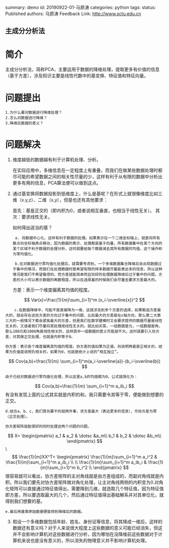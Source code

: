 summary: demo
id: 20190922-01-马原涛
categories: python
tags: 
status: Published 
authors: 马原涛
Feedback Link: http://www.sctu.edu.cn

## 主成分分析法

# 简介
主成分分析法，简称PCA，主要运用于数据的降维处理，提取更多有价值的信息（基于方差），涉及知识主要是线性代数中的基变换、特征值和特征向量。
# 问题提出
    1.为什么要对数据进行降维处理？
    2.怎么对数据进行降维？
    3.降维后数据的意义？
# 问题解决
1.  维度越低的数据越有利于计算机处理、分析。

    在实际应用中，多维信息在一定程度上有重叠，而我们在做某些数据处理时都尽可能的希望数据之间的相关性尽量的少，这样有利于从有限的数据中分析出更多有用的信息，PCA算法便可以做到这点。

2. 通过基变换将数据投影到低维度上，什么是基呢？在形式上就很像维度比如三维（x.y,z）、二维（x,y），但是也还有其他要求：

    首先：基是正交的（即内积为0，或者说相互垂直，也相当于线性无关）。
	其次：要求线性无关。

    如何得出适当的基？

        a. 将数据中心化，这样有利于数据的处理。如果表示在一个二维坐标轴上，就是将所有散点向坐标轴原点移动，因为数据的表示、处理都是基于向量，所有数据集中在某个方向的某个区域不利于数据的处理分析，这时就要给每个数据减去其所有数据的均值，这个操作称为零均值化。

        b.在对数据进行零均值化处理后，就需要考虑到，一个多维数据集合降维后会出现数据过于集中的情况，而我们在处理数据时是希望有限的样本数据尽量能表达多的信息，所以这种情况是我们不希望看得的。而方差就能简单而且较好的处理数据降维后过于集中的问题。方差的大小可以表示数据的离散程度，所以在选择基的时候我们会尽量去要求方差最大的。

    方差：表示一个维度偏离其均值的程度。


$$
Var(x)=\frac{1}{m}\sum_{i=1}^m (x_i-\overline{x})^2
$$

        c.在数据降维中，可能不是直接降为一维，这就涉及到多个方差的选择，如果都选方差最大的，就会存在这些方差的方向过于集中的问题，比如最大的方差是在x轴方向，那么第二大第三大的一般情况下都会紧挨最大的方差，但是我们在数学建模时又会要求提供的数据尽量是线性无关的，又或者我们尽量将其处理成线性无关的。就比如买菜，一组数据是元，一组数据是角，那么100元和1000角是线性相关的，这样其中一组数据的意义可能就不大。这时就要引入协方差，对其做正交处理，也就是内积等于0。

    协方差：表示各个维度偏离其均值的程度。协方差的值如果为正值，则说明两者是正相关的，结果为负值就说明负相关的，如果为0，也就是统计上说的“相互独立”。


$$
Cov(a,b)=\frac{1}{m} \sum_{i=1}^m(a_i-\overline{a})-(b_i-\overline{b})
$$

    由于已经对数据进行零均值化处理，所以这里a,b的均值都为0。公式就简化为：


$$
Cov(a,b)=\frac{1}{m} \sum_{i=1}^m a_ib_i
$$
    有没有发现上面的公式其实就是内积的和，我只需要令其等于零，便能做到想要的正交。

    d.结合a、b、c，我们首先要干的就两件事，求方差最大（表达更多的信息），令协方差为零（正交处理）。

    协方差矩阵就能很好的同时处理这两个问题的问题。
$$
X=
\begin{pmatrix} 
a_1 & a_2 & \dotsc &a_m\\ 
b_1 & b_2 & \dotsc &b_m\\ 
\end{pmatrix}
$$
\\
$$
\frac{1}{m}XX^T=
\begin{pmatrix} 
\frac{1}{m}\sum_{i=1}^m a_i^2 &
\frac{1}{m}\sum_{i=1}^m a_ib_i \\ 
\\
\frac{1}{m}\sum_{i=1}^m a_ib_i &
\frac{1}{m}\sum_{i=1}^m b_i^2 \\ 
\end{pmatrix}
$$
    很容易就可以看出，协方差矩阵的主对角线就是由方差组成的，而副对角线就是内积。所以我们要先对协方差矩阵做对角化处理，让主对角线两侧的内积变为0.对角化矩阵可以直接通过特征值得出，需要降到几维，就选取几个特征值，因为特征值即方差，所以要选取最大的几个，然后通过特征值得出基础解系并对其单位化，就得到我们想要的基。

    e.最后用基乘原始数据便能得到降维后的数据。


3. 假设一个多维数据包括年龄、姓名、身份证等信息，将其降成一维后，这样的数据还有意义吗？对于人来说很大程度上这些数据的意义可能已经消失，但这并不会影响计算机对这些数据进行分析，因为哪怕在没降维前这些数据对于计算机来说也是没有意义的，所以消失的物理意义并不影响计算机处理。

